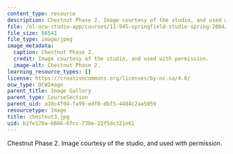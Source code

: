 ```yaml
---
content_type: resource
description: Chestnut Phase 2. Image courtesy of the studio, and used with permission.
file: /ol-ocw-studio-app/courses/11-945-springfield-studio-spring-2004/b2fe170ab6666fcc73be22f5dc321e61_chestnut3.jpg
file_size: 66541
file_type: image/jpeg
image_metadata:
  caption: Chestnut Phase 2.
  credit: Image courtesy of the studio, and used with permission.
  image-alt: Chestnut Phase 2.
learning_resource_types: []
license: https://creativecommons.org/licenses/by-nc-sa/4.0/
ocw_type: OCWImage
parent_title: Image Gallery
parent_type: CourseSection
parent_uid: a10c4fd4-fa99-edf0-dbf5-44d4c2aa5059
resourcetype: Image
title: chestnut3.jpg
uid: b2fe170a-b666-6fcc-73be-22f5dc321e61
---
```

Chestnut Phase 2. Image courtesy of the studio, and used with permission.
